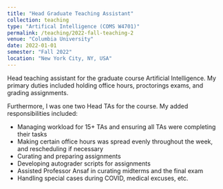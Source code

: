 ```yaml
---
title: "Head Graduate Teaching Assistant"
collection: teaching
type: "Artifical Intelligence (COMS W4701)"
permalink: /teaching/2022-fall-teaching-2
venue: "Columbia University"
date: 2022-01-01
semester: "Fall 2022"
location: "New York City, NY, USA"
---
```


Head teaching assistant for the graduate course Artificial Intelligence. My primary duties included holding office hours, proctorings exams, and grading assignments.

Furthermore, I was one two Head TAs for the course. My added responsibilities included:
- Managing workload for 15+ TAs and ensuring all TAs were completing their tasks
- Making certain office hours was spread evenly throughout the week, and rescheduling if necessary
- Curating and preparing assignments
- Developing autograder scripts for assignments
- Assisted Professor Ansaf in curating midterms and the final exam
- Handling special cases during COVID, medical excuses, etc.
